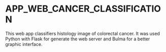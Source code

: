 # APP_WEB_CANCER_CLASSIFICATION
This web app classifiers histology image of colorectal cancer. It was used Python with Flask for generate the web server and Bulma for a better graphic interface.
